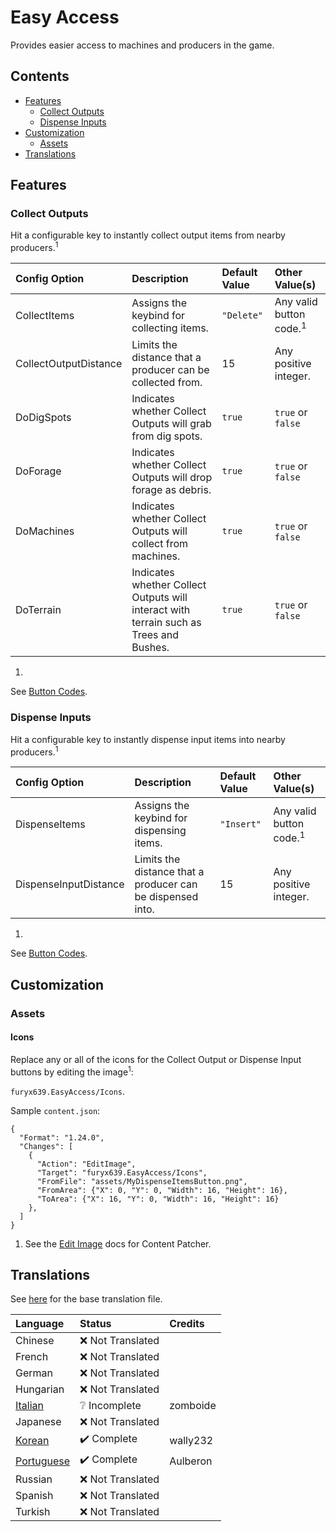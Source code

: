 # Easy Access

Provides easier access to machines and producers in the game.

## Contents

* [Features](#features)
    * [Collect Outputs](#collect-outputs)
    * [Dispense Inputs](#dispense-inputs)
* [Customization](#customization)
    * [Assets](#assets)
* [Translations](#translations)

## Features

### Collect Outputs

Hit a configurable key to instantly collect output items from nearby
producers.<sup>1</sup>

| Config Option         | Description                                                                            | Default Value | Other Value(s)                     |
|:----------------------|:---------------------------------------------------------------------------------------|:--------------|:-----------------------------------|
| CollectItems          | Assigns the keybind for collecting items.                                              | `"Delete"`    | Any valid button code.<sup>1</sup> |
| CollectOutputDistance | Limits the distance that a producer can be collected from.                             | 15            | Any positive integer.              |
| DoDigSpots            | Indicates whether Collect Outputs will grab from dig spots.                            | `true`        | `true` or `false`                  |
| DoForage              | Indicates whether Collect Outputs will drop forage as debris.                          | `true`        | `true` or `false`                  |
| DoMachines            | Indicates whether Collect Outputs will collect from machines.                          | `true`        | `true` or `false`                  |
| DoTerrain             | Indicates whether Collect Outputs will interact with terrain such as Trees and Bushes. | `true`        | `true` or `false`                  |

1.
See [Button Codes](https://stardewvalleywiki.com/Modding:Player_Guide/Key_Bindings#Button_codes).

### Dispense Inputs

Hit a configurable key to instantly dispense input items into nearby
producers.<sup>1</sup>

| Config Option         | Description                                                | Default Value | Other Value(s)                     |
|:----------------------|:-----------------------------------------------------------|:--------------|:-----------------------------------|
| DispenseItems         | Assigns the keybind for dispensing items.                  | `"Insert"`    | Any valid button code.<sup>1</sup> |
| DispenseInputDistance | Limits the distance that a producer can be dispensed into. | 15            | Any positive integer.              |

1.
See [Button Codes](https://stardewvalleywiki.com/Modding:Player_Guide/Key_Bindings#Button_codes).

## Customization

### Assets

#### Icons

Replace any or all of the icons for the Collect Output or Dispense Input buttons
by editing the image<sup>1</sup>:

`furyx639.EasyAccess/Icons`.

Sample `content.json`:

```jsonc
{
  "Format": "1.24.0",
  "Changes": [
    {
      "Action": "EditImage",
      "Target": "furyx639.EasyAccess/Icons",
      "FromFile": "assets/MyDispenseItemsButton.png",
      "FromArea": {"X": 0, "Y": 0, "Width": 16, "Height": 16},
      "ToArea": {"X": 16, "Y": 0, "Width": 16, "Height": 16}
    },
  ]
}
```

1. See
   the [Edit Image](https://github.com/Pathoschild/StardewMods/blob/develop/ContentPatcher/docs/author-guide/action-editimage.md)
   docs for Content Patcher.

## Translations

See [here](i18n/default.json) for the base translation file.

| Language                   | Status            | Credits  |
|:---------------------------|:------------------|:---------|
| Chinese                    | ❌️ Not Translated |          |
| French                     | ❌️ Not Translated |          |
| German                     | ❌️ Not Translated |          |
| Hungarian                  | ❌️ Not Translated |          |
| [Italian](i18n/it.json)    | ❔ Incomplete      | zomboide |
| Japanese                   | ❌️ Not Translated |          |
| [Korean](i18n/ko.json)     | ✔️ Complete       | wally232 |
| [Portuguese](i18n/pt.json) | ✔️ Complete       | Aulberon |
| Russian                    | ❌️ Not Translated |          |
| Spanish                    | ❌️ Not Translated |          |
| Turkish                    | ❌️ Not Translated |          |

